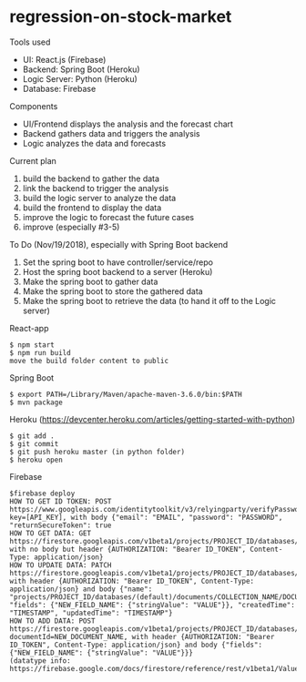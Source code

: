 # regression-on-stock-market

Tools used
* UI: React.js (Firebase)
* Backend: Spring Boot (Heroku)
* Logic Server: Python (Heroku)
* Database: Firebase

Components
- UI/Frontend displays the analysis and the forecast chart
- Backend gathers data and triggers the analysis
- Logic analyzes the data and forecasts


Current plan
1. build the backend to gather the data
2. link the backend to trigger the analysis
3. build the logic server to analyze the data
4. build the frontend to display the data
5. improve the logic to forecast the future cases
6. improve (especially #3-5)


To Do (Nov/19/2018), especially with Spring Boot backend
1. Set the spring boot to have controller/service/repo
2. Host the spring boot backend to a server (Heroku)
3. Make the spring boot to gather data
4. Make the spring boot to store the gathered data
5. Make the spring boot to retrieve the data (to hand it off to the Logic server)


React-app
```
$ npm start
$ npm run build
move the build folder content to public
```

Spring Boot
```
$ export PATH=/Library/Maven/apache-maven-3.6.0/bin:$PATH
$ mvn package
```

Heroku (https://devcenter.heroku.com/articles/getting-started-with-python)
```
$ git add .
$ git commit
$ git push heroku master (in python folder)
$ heroku open
```

Firebase
```
$firebase deploy
HOW TO GET ID TOKEN: POST https://www.googleapis.com/identitytoolkit/v3/relyingparty/verifyPassword?key=[API_KEY], with body {"email": "EMAIL", "password": "PASSWORD", "returnSecureToken": true
HOW TO GET DATA: GET https://firestore.googleapis.com/v1beta1/projects/PROJECT_ID/databases/(default)/documents/COLLECTION_NAME/DOCUMENT_NAME, with no body but header {AUTHORIZATION: "Bearer ID_TOKEN", Content-Type: application/json}
HOW TO UPDATE DATA: PATCH https://firestore.googleapis.com/v1beta1/projects/PROJECT_ID/databases/(default)/documents/COLLECTION_NAME/DOCUMENT_NAME, with header {AUTHORIZATION: "Bearer ID_TOKEN", Content-Type: application/json} and body {"name": "projects/PROJECT_ID/databases/(default)/documents/COLLECTION_NAME/DOCUMENT_NAME", "fields": {"NEW_FIELD_NAME": {"stringValue": "VALUE"}}, "createdTime": "TIMESTAMP", "updatedTime": "TIMESTAMP"}
HOW TO ADD DATA: POST https://firestore.googleapis.com/v1beta1/projects/PROJECT_ID/databases/(default)/documents/COLLECTION_NAME?documentId=NEW_DOCUMENT_NAME, with header {AUTHORIZATION: "Bearer ID_TOKEN", Content-Type: application/json} and body {"fields": {"NEW_FIELD_NAME": {"stringValue": "VALUE"}}}
(datatype info: https://firebase.google.com/docs/firestore/reference/rest/v1beta1/Value)
```
